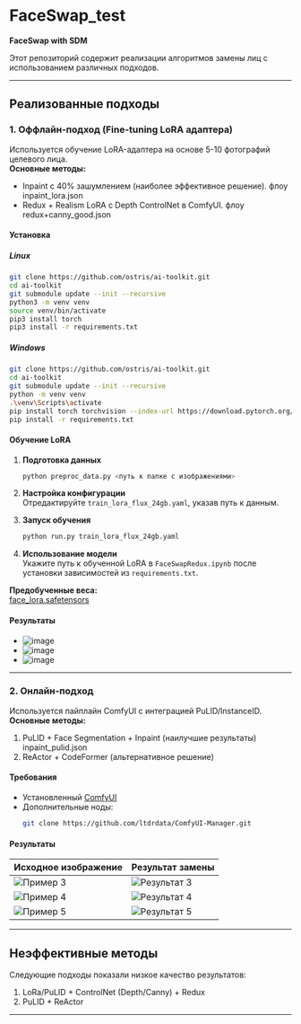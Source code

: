 # FaceSwap_test  
**FaceSwap with SDM**  

Этот репозиторий содержит реализации алгоритмов замены лиц с использованием различных подходов.

---

## Реализованные подходы

### 1. Оффлайн-подход (Fine-tuning LoRA адаптера)
Используется обучение LoRA-адаптера на основе 5-10 фотографий целевого лица.  
**Основные методы:**  
- Inpaint с 40% зашумлением (наиболее эффективное решение). флоу inpaint_lora.json
- Redux + Realism LoRA с Depth ControlNet в ComfyUI. флоу redux+canny_good.json

#### Установка
##### Linux
```bash
git clone https://github.com/ostris/ai-toolkit.git
cd ai-toolkit
git submodule update --init --recursive
python3 -m venv venv
source venv/bin/activate
pip3 install torch
pip3 install -r requirements.txt
```

##### Windows
```bash
git clone https://github.com/ostris/ai-toolkit.git
cd ai-toolkit
git submodule update --init --recursive
python -m venv venv
.\venv\Scripts\activate
pip install torch torchvision --index-url https://download.pytorch.org/whl/cu121
pip install -r requirements.txt
```

#### Обучение LoRA
1. **Подготовка данных**  
   ```bash
   python preproc_data.py <путь к папке с изображениями>
   ```

2. **Настройка конфигурации**  
   Отредактируйте `train_lora_flux_24gb.yaml`, указав путь к данным.

3. **Запуск обучения**  
   ```bash
   python run.py train_lora_flux_24gb.yaml
   ```

4. **Использование модели**  
   Укажите путь к обученной LoRA в `FaceSwapRedux.ipynb` после установки зависимостей из `requirements.txt`.

**Предобученные веса:**  
[face_lora.safetensors](https://huggingface.co/Deenchik/faceLora/blob/main/face_lora.safetensors)

#### Результаты
- ![image](https://github.com/user-attachments/assets/236bc5c6-3468-4cc5-b6d2-64dcb43f085c)
- ![image](https://github.com/user-attachments/assets/56f483d7-f2b7-46bc-989b-4d510e6cb47f)
- ![image](https://github.com/user-attachments/assets/92ae46d4-c05a-4500-9c6d-c1909a9f6e1b)


---

### 2. Онлайн-подход
Используется пайплайн ComfyUI с интеграцией PuLID/InstanceID.  
**Основные методы:**  
1. PuLID + Face Segmentation + Inpaint (наилучшие результаты)  inpaint_pulid.json
2. ReActor + CodeFormer (альтернативное решение)  

#### Требования
- Установленный [ComfyUI](https://github.com/comfyanonymous/ComfyUI)
- Дополнительные ноды:
  ```bash
  git clone https://github.com/ltdrdata/ComfyUI-Manager.git
  ```

#### Результаты
| Исходное изображение | Результат замены |
|----------------------|------------------|
| ![Пример 3](https://github.com/user-attachments/assets/a1a10653-ff26-4db4-9817-56ca4aeb1cbd) | ![Результат 3](https://github.com/user-attachments/assets/aad6fbb0-0bcb-400d-865a-62b95128d2c5) |
| ![Пример 4](https://github.com/user-attachments/assets/8a1ff363-4705-4a31-9b2d-50e1c348d588) | ![Результат 4](https://github.com/user-attachments/assets/520bf440-a2f2-4ac0-9ba5-6cf9efc77c70) |
| ![Пример 5](https://github.com/user-attachments/assets/dc5c3f78-c19e-4e03-87ac-d8eccc2c62f4)    | ![Результат 5](https://github.com/user-attachments/assets/612cf342-eaa0-4f01-b74a-f201c7d4320b)


---

## Неэффективные методы
Следующие подходы показали низкое качество результатов:
1. LoRa/PuLID + ControlNet (Depth/Canny) + Redux  
2. PuLID + ReActor  

---
